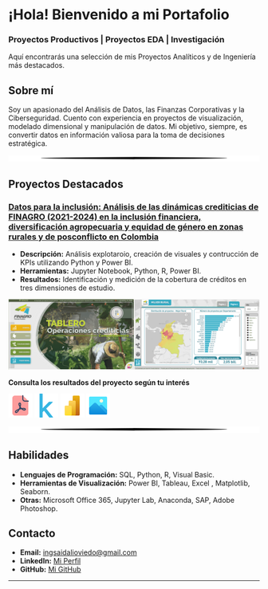 # ¡Hola! Bienvenido a mi Portafolio 
### Proyectos Productivos | Proyectos EDA | Investigación

Aquí encontrarás una selección de mis Proyectos Analíticos y de Ingeniería más destacados.

## Sobre mí
Soy un apasionado del Análisis de Datos, las Finanzas Corporativas y la Ciberseguridad. Cuento con experiencia en proyectos de visualización, modelado dimensional y manipulación de datos. Mi objetivo, siempre, es convertir datos en información valiosa para la toma de decisiones estratégica.

<img src="assets/img/separator.png" alt="Proyecto 1" style="max-width: 100%; height: auto;">

## Proyectos Destacados
### [Datos para la inclusión: Análisis de las dinámicas crediticias de FINAGRO (2021-2024) en la inclusión financiera, diversificación agropecuaria y equidad de género en zonas rurales y de posconflicto en Colombia](https://github.com/saob007/Data-Analysis---Agrocr-ditos-FINAGRO-2023)
- **Descripción:** Análisis explotaroio, creación de visuales y contrucción de KPIs utilizando Python y Power BI.
- **Herramientas:** Jupyter Notebook, Python, R, Power BI.
- **Resultados:** Identificación y medición de la cobertura de créditos en tres dimensiones de estudio.

<img src="assets/img/dashboard_preview.png" alt="Proyecto 1" style="max-width: 100%; height: auto;">

**Consulta los resultados del proyecto según tu interés**

[![Documento](assets/img/icons/documento_pdf.png)](https://drive.google.com/file/d/1OBtzkjvAvFkALHtV9D6mnRBfXR90X038/view?usp=drive_link "Visualiza el informe documental de la investigación")
[![Kaggle](assets/img/icons/kaggle.png)](https://www.kaggle.com/code/saidalioviedobeltran/eda-para-agrocr-ditos-finagro-202101-202409 "Visita el cuaderno de Exploración analítica de los datos en Kaggle")
[![Power BI](assets/img/icons/power_bi.png)](https://project.novypro.com/OhEhpc "Visualiza el tablero en Novypro")
[![Imagenes](assets/img/icons/images.png)](https://drive.google.com/drive/folders/1qbubBjVsBsnivm2bAqC-CJZGejwTpZ8u?usp=drive_link "Visualiza imágenes del Modelo Dimensional, Arqutectura y Tablero de Informes")

<img src="assets/img/separator.png" alt="Proyecto 1" style="max-width: 100%; height: auto;">

## Habilidades
- **Lenguajes de Programación:** SQL, Python, R, Visual Basic.
- **Herramientas de Visualización:** Power BI, Tableau, Excel , Matplotlib, Seaborn.
- **Otras:** Microsoft Office 365, Jupyter Lab, Anaconda, SAP, Adobe Photoshop.

## Contacto
- **Email:** [ingsaidalioviedo@gmail.com](mailto:ingsaidalioviedo@gmail.com)
- **LinkedIn:** [Mi Perfil](https://www.linkedin.com/in/saidalioviedo/)
- **GitHub:** [Mi GitHub](https://github.com/saob007)

---
